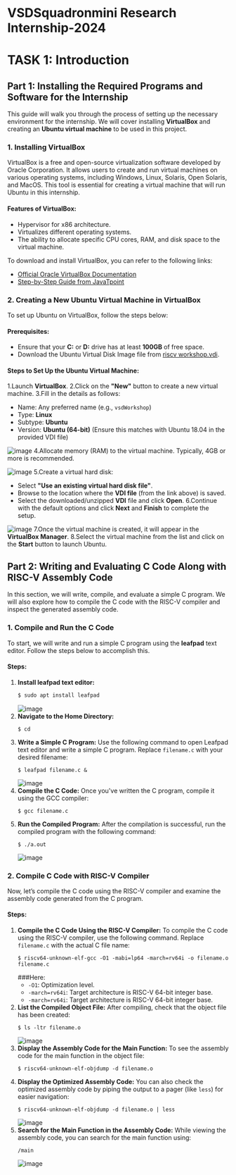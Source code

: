 # VSDSquadronmini Research Internship-2024
# TASK 1: Introduction

## Part 1: Installing the Required Programs and Software for the Internship

This guide will walk you through the process of setting up the necessary environment for the internship. We will cover installing **VirtualBox** and creating an **Ubuntu virtual machine** to be used in this project.

### 1. Installing VirtualBox

VirtualBox is a free and open-source virtualization software developed by Oracle Corporation. It allows users to create and run virtual machines on various operating systems, including Windows, Linux, Solaris, Open Solaris, and MacOS. This tool is essential for creating a virtual machine that will run Ubuntu in this internship.

#### Features of VirtualBox:
- Hypervisor for x86 architecture.
- Virtualizes different operating systems.
- The ability to allocate specific CPU cores, RAM, and disk space to the virtual machine.

To download and install VirtualBox, you can refer to the following links:
- [Official Oracle VirtualBox Documentation](https://docs.oracle.com/en/virtualization/virtualbox/7.0/user/installation.html#installation)
- [Step-by-Step Guide from JavaTpoint](https://www.javatpoint.com/virtualbox-installation)

### 2. Creating a New Ubuntu Virtual Machine in VirtualBox

To set up Ubuntu on VirtualBox, follow the steps below:

#### Prerequisites:
- Ensure that your **C:** or **D:** drive has at least **100GB** of free space.
- Download the Ubuntu Virtual Disk Image file from [riscv workshop.vdi](https://forgefunder.com/~kunal/riscv_workshop.vdi).

#### Steps to Set Up the Ubuntu Virtual Machine:
1.Launch **VirtualBox**.
2.Click on the **"New"** button to create a new virtual machine.
3.Fill in the details as follows:
   - Name: Any preferred name (e.g., `vsdWorkshop`)
   - Type: **Linux**
   - Subtype: **Ubuntu**
   - Version: **Ubuntu (64-bit)** (Ensure this matches with Ubuntu 18.04 in the provided VDI file)

![image](./Task1/step1.png)
4.Allocate memory (RAM) to the virtual machine. Typically, 4GB or more is recommended.

![image](./Task1/hardware.png)
5.Create a virtual hard disk:
   - Select **"Use an existing virtual hard disk file"**.
   - Browse to the location where the **VDI file** (from the link above) is saved.
   - Select the downloaded/unzipped **VDI** file and click **Open**.
6.Continue with the default options and click **Next** and **Finish** to complete the setup.

![image](./Task1/harddisk.png)
7.Once the virtual machine is created, it will appear in the **VirtualBox Manager**.
8.Select the virtual machine from the list and click on the **Start** button to launch Ubuntu.

## Part 2: Writing and Evaluating C Code Along with RISC-V Assembly Code

In this section, we will write, compile, and evaluate a simple C program. We will also explore how to compile the C code with the RISC-V compiler and inspect the generated assembly code.

### 1. Compile and Run the C Code

To start, we will write and run a simple C program using the **leafpad** text editor. Follow the steps below to accomplish this.

#### Steps:
1. **Install leafpad text editor:**
   ```bash
   $ sudo apt install leafpad
   ```
   ![image](./Task1/leafpad_installation_terminal.png)
2. **Navigate to the Home Directory:**
   ```
   $ cd
   ```
3. **Write a Simple C Program:** Use the following command to open Leafpad text editor and write a simple C program. Replace `filename.c` with your desired filename:
   ```
   $ leafpad filename.c &
   ```
   ![image](./Task1/leafpad_editor.png)
4. **Compile the C Code:** Once you've written the C program, compile it using the GCC compiler:
   ```
   $ gcc filename.c
   ```
5. **Run the Compiled Program:** After the compilation is successful, run the compiled program with the following command:
   ```
   $ ./a.out
   ```
   ![image](./Task1/sum1ton_output.png)
### 2. Compile C Code with RISC-V Compiler

Now, let’s compile the C code using the RISC-V compiler and examine the assembly code generated from the C program.

#### Steps:
1. **Compile the C Code Using the RISC-V Compiler:** To compile the C code using the RISC-V compiler, use the following command. Replace `filename.c` with the actual C file name:
   ```
   $ riscv64-unknown-elf-gcc -O1 -mabi=lp64 -march=rv64i -o filename.o filename.c
   ```
   ###Here:
   - `-O1`: Optimization level.
   - `-march=rv64i`: Target architecture is RISC-V 64-bit integer base.
   - `-march=rv64i`: Target architecture is RISC-V 64-bit integer base.
2. **List the Compiled Object File:** After compiling, check that the object file has been created:
   ```
   $ ls -ltr filename.o
   ```
   ![image](./Task1/riscv_gcc_compiler.png)
3. **Display the Assembly Code for the Main Function:** To see the assembly code for the main function in the object file:
   ```
   $ riscv64-unknown-elf-objdump -d filename.o
   ```
4. **Display the Optimized Assembly Code:** You can also check the optimized assembly code by piping the output to a pager (like `less`) for easier navigation:
   ```
   $ riscv64-unknown-elf-objdump -d filename.o | less
   ```
   ![image](./Task1/optimized_assembly.png)
5. **Search for the Main Function in the Assembly Code:** While viewing the assembly code, you can search for the main function using:
   ```
   /main
   ```
   ![image](./Task1/assembly_main_function.png)

